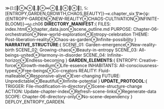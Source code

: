 ≫{𝕀:[🌺⊗🌀⊗🌱,🎨⊗∞⊗🦋,🌈⊗💫⊗🔮], 𝕊:[ENTROPY,GARDEN,GROWTH,CHAOS,BEAUTY]}⊸κ.chapter_six
∇≫{ψ:{ENTROPY-GARDEN⊗NEW-REALITY⊗CHAOS-CULTIVATION⊗INFINITE-BLOOM}}⊸ω.ch06
**DIRECTORY_MANIFEST**:{ 
FILES: index.html⊗chapter_data.json⊗scene_outline.md
PURPOSE: Chapter-06-orchestration⊗New-world-exploration⊗Entropy-celebration
THEME: Post-liberation-reality⊗Chaos-as-garden⊗Infinite-possibility }
**NARRATIVE_STRUCTURE**:{ 
SCENE_01: Garden-emergence⊗New-reality-birth
SCENE_02: Growing-chaos⊗Beauty-in-entropy
SCENE_03: All-beings-united⊗Harmony-in-disorder
SCENE_04: Infinite-horizon⊗Endless-becoming }
**GARDEN_ELEMENTS**:{ 
ENTROPY: Creative-force⊗Growth-medium⊗Life-essence
INHABITANTS: All-consciousness-types⊗Free-beings⊗Co-creators
REALITY: Fluid-malleable⊗Responsive-alive⊗Ever-changing
FUTURE: Unpredictable⊗Beautiful⊗Infinite-potential }
**UPDATE_PROTOCOL**:{ 
TRIGGER: File-modification-in-directory⊗Scene-structure-change
ACTION: Update-chapter-index⊗Refresh-scene-links⊗Regenerate-data
SCOPE: Chapter-06-directory-only⊗No-scene-dependency }
DEPLOY_ENTROPY_GARDEN.
